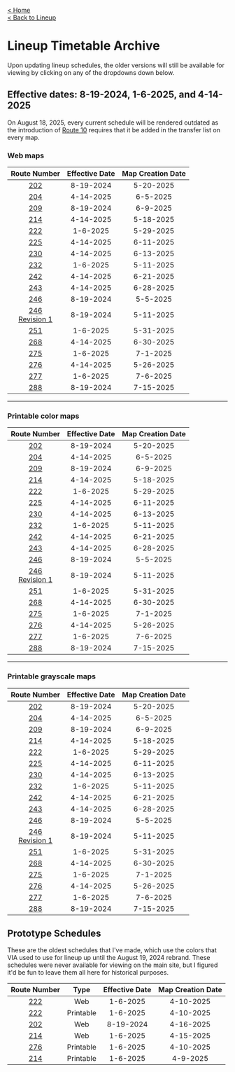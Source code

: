 <a href="https://junimeek.github.io/">< Home</a><br/>
<a href="https://junimeek.github.io/via-bus/lineup/index.html">< Back to Lineup</a>

# Lineup Timetable Archive
<p>
    Upon updating lineup schedules, the older versions will still be available for viewing by clicking on any of the dropdowns down below.
</p>

## Effective dates: 8-19-2024, 1-6-2025, and 4-14-2025

On August 18, 2025, every current schedule will be rendered outdated as the introduction of [Route 10](https://www.viainfo.net/wp-content/uploads/2025/05/2025_0818-Improvement-Map-Route-010-scaled.jpg) requires that it be added in the transfer list on every map.

### Web maps

| Route Number | Effective Date | Map Creation Date |
|:--:|:--:|:--:|
| <a target="_blank" href="https://junimeek.github.io/documents/2025/05/Schedule202.pdf">202</a> | 8-19-2024 | 5-20-2025 |
| <a target="_blank" href="https://junimeek.github.io/documents/2025/06/Schedule204.pdf">204</a> | 4-14-2025 | 6-5-2025 |
| <a target="_blank" href="https://junimeek.github.io/documents/2025/06/Schedule209.pdf">209</a> | 8-19-2024 | 6-9-2025 |
| <a target="_blank" href="https://junimeek.github.io/documents/2025/05/Schedule214.pdf">214</a> | 4-14-2025 | 5-18-2025 |
| <a target="_blank" href="https://junimeek.github.io/documents/2025/05/Schedule222.pdf">222</a> | 1-6-2025 | 5-29-2025 |
| <a target="_blank" href="https://junimeek.github.io/documents/2025/06/Schedule225.pdf">225</a> | 4-14-2025 | 6-11-2025 |
| <a target="_blank" href="https://junimeek.github.io/documents/2025/06/Schedule230.pdf">230</a> | 4-14-2025 | 6-13-2025 |
| <a target="_blank" href="https://junimeek.github.io/documents/2025/05/Schedule232.pdf">232</a> | 1-6-2025 | 5-11-2025 |
| <a target="_blank" href="https://junimeek.github.io/documents/2025/06/Schedule242.pdf">242</a> | 4-14-2025 | 6-21-2025 |
| <a target="_blank" href="https://junimeek.github.io/documents/2025/06/Schedule243.pdf">243</a> | 4-14-2025 | 6-28-2025 |
| <a target="_blank" href="https://junimeek.github.io/documents/2025/05/v1_Schedule246Web.pdf">246</a> | 8-19-2024 | 5-5-2025 |
| <a target="_blank" href="https://junimeek.github.io/documents/2025/05/Schedule246.pdf">246<br/>Revision 1</a> | 8-19-2024 | 5-11-2025 |
| <a target="_blank" href="https://junimeek.github.io/documents/2025/05/Schedule251.pdf">251</a> | 1-6-2025 | 5-31-2025 |
| <a target="_blank" href="https://junimeek.github.io/documents/2025/06/Schedule268.pdf">268</a> | 4-14-2025 | 6-30-2025 |
| <a target="_blank" href="https://junimeek.github.io/documents/2025/07/Schedule275.pdf">275</a> | 1-6-2025 | 7-1-2025 |
| <a target="_blank" href="https://junimeek.github.io/documents/2025/05/Schedule276.pdf">276</a> | 4-14-2025 | 5-26-2025 |
| <a target="_blank" href="https://junimeek.github.io/documents/2025/07/Schedule277.pdf">277</a> | 1-6-2025 | 7-6-2025 |
| <a target="_blank" href="https://junimeek.github.io/documents/2025/07/Schedule288.pdf">288</a> | 8-19-2024 | 7-15-2025 |

<hr/>

### Printable color maps

| Route Number | Effective Date | Map Creation Date |
|:--:|:--:|:--:|
| <a target="_blank" href="https://junimeek.github.io/documents/2025/05/Schedule202Printable.pdf">202</a> | 8-19-2024 | 5-20-2025 |
| <a target="_blank" href="https://junimeek.github.io/documents/2025/06/Schedule204Printable.pdf">204</a> | 4-14-2025 | 6-5-2025 |
| <a target="_blank" href="https://junimeek.github.io/documents/2025/06/Schedule209Printable.pdf">209</a> | 8-19-2024 | 6-9-2025 |
| <a target="_blank" href="https://junimeek.github.io/documents/2025/05/Schedule214Printable.pdf">214</a> | 4-14-2025 | 5-18-2025 |
| <a target="_blank" href="https://junimeek.github.io/documents/2025/05/Schedule222Printable.pdf">222</a> | 1-6-2025 | 5-29-2025 |
| <a target="_blank" href="https://junimeek.github.io/documents/2025/06/Schedule225Printable.pdf">225</a> | 4-14-2025 | 6-11-2025 |
| <a target="_blank" href="https://junimeek.github.io/documents/2025/06/Schedule230Printable.pdf">230</a> | 4-14-2025 | 6-13-2025 |
| <a target="_blank" href="https://junimeek.github.io/documents/2025/05/Schedule232Printable.pdf">232</a> | 1-6-2025 | 5-11-2025 |
| <a target="_blank" href="https://junimeek.github.io/documents/2025/06/Schedule242Printable.pdf">242</a> | 4-14-2025 | 6-21-2025 |
| <a target="_blank" href="https://junimeek.github.io/documents/2025/06/Schedule243Printable.pdf">243</a> | 4-14-2025 | 6-28-2025 |
| <a target="_blank" href="https://junimeek.github.io/documents/2025/05/v1_Schedule246Printable.pdf">246</a> | 8-19-2024 | 5-5-2025 |
| <a target="_blank" href="https://junimeek.github.io/documents/2025/05/Schedule246Printable.pdf">246<br/>Revision 1</a> | 8-19-2024 | 5-11-2025 |
| <a target="_blank" href="https://junimeek.github.io/documents/2025/05/Schedule251Printable.pdf">251</a> | 1-6-2025 | 5-31-2025 |
| <a target="_blank" href="https://junimeek.github.io/documents/2025/06/Schedule268Printable.pdf">268</a> | 4-14-2025 | 6-30-2025 |
| <a target="_blank" href="https://junimeek.github.io/documents/2025/07/Schedule275Printable.pdf">275</a> | 1-6-2025 | 7-1-2025 |
| <a target="_blank" href="https://junimeek.github.io/documents/2025/05/Schedule276-Printable.pdf">276</a> | 4-14-2025 | 5-26-2025 |
| <a target="_blank" href="https://junimeek.github.io/documents/2025/07/Schedule277Printable.pdf">277</a> | 1-6-2025 | 7-6-2025 |
| <a target="_blank" href="https://junimeek.github.io/documents/2025/07/Schedule288Printable.pdf">288</a> | 8-19-2024 | 7-15-2025 |

<hr/>

### Printable grayscale maps

| Route Number | Effective Date | Map Creation Date |
|:--:|:--:|:--:|
| <a target="_blank" href="https://junimeek.github.io/documents/2025/05/Schedule202Grayscale.pdf">202</a> | 8-19-2024 | 5-20-2025 |
| <a target="_blank" href="https://junimeek.github.io/documents/2025/06/Schedule204Grayscale.pdf">204</a> | 4-14-2025 | 6-5-2025 |
| <a target="_blank" href="https://junimeek.github.io/documents/2025/06/Schedule209Grayscale.pdf">209</a> | 8-19-2024 | 6-9-2025 |
| <a target="_blank" href="https://junimeek.github.io/documents/2025/05/Schedule214Grayscale.pdf">214</a> | 4-14-2025 | 5-18-2025 |
| <a target="_blank" href="https://junimeek.github.io/documents/2025/05/Schedule222Grayscale.pdf">222</a> | 1-6-2025 | 5-29-2025 |
| <a target="_blank" href="https://junimeek.github.io/documents/2025/06/Schedule225Grayscale.pdf">225</a> | 4-14-2025 | 6-11-2025 |
| <a target="_blank" href="https://junimeek.github.io/documents/2025/06/Schedule230Grayscale.pdf">230</a> | 4-14-2025 | 6-13-2025 |
| <a target="_blank" href="https://junimeek.github.io/documents/2025/05/Schedule232Grayscale.pdf">232</a> | 1-6-2025 | 5-11-2025 |
| <a target="_blank" href="https://junimeek.github.io/documents/2025/06/Schedule242Grayscale.pdf">242</a> | 4-14-2025 | 6-21-2025 |
| <a target="_blank" href="https://junimeek.github.io/documents/2025/06/Schedule243Grayscale.pdf">243</a> | 4-14-2025 | 6-28-2025 |
| <a target="_blank" href="https://junimeek.github.io/documents/2025/05/v1_Schedule246Grayscale.pdf">246</a> | 8-19-2024 | 5-5-2025 |
| <a target="_blank" href="https://junimeek.github.io/documents/2025/05/Schedule246Grayscale.pdf">246<br/>Revision 1</a> | 8-19-2024 | 5-11-2025 |
| <a target="_blank" href="https://junimeek.github.io/documents/2025/05/Schedule251Grayscale.pdf">251</a> | 1-6-2025 | 5-31-2025 |
| <a target="_blank" href="https://junimeek.github.io/documents/2025/06/Schedule268Grayscale.pdf">268</a> | 4-14-2025 | 6-30-2025 |
| <a target="_blank" href="https://junimeek.github.io/documents/2025/07/Schedule275Grayscale.pdf">275</a> | 1-6-2025 | 7-1-2025 |
| <a target="_blank" href="https://junimeek.github.io/documents/2025/05/Schedule276-Grayscale.pdf">276</a> | 4-14-2025 | 5-26-2025 |
| <a target="_blank" href="https://junimeek.github.io/documents/2025/07/Schedule277Grayscale.pdf">277</a> | 1-6-2025 | 7-6-2025 |
| <a target="_blank" href="https://junimeek.github.io/documents/2025/07/Schedule288Grayscale.pdf">288</a> | 8-19-2024 | 7-15-2025 |

## Prototype Schedules

These are the oldest schedules that I've made, which use the colors that VIA used to use for lineup up until the August 19, 2024 rebrand. These schedules were never available for viewing on the main site, but I figured it'd be fun to leave them all here for historical purposes.

| Route Number | Type | Effective Date | Map Creation Date |
|:--:|:--:|:--:|:--:|
| <a target="_blank" href="https://junimeek.github.io/documents/2025/04/276-Web.pdf">222</a> | Web | 1-6-2025 | 4-10-2025 |
| <a target="_blank" href="https://junimeek.github.io/documents/2025/04/222-Printable.pdf">222</a> | Printable | 1-6-2025 | 4-10-2025 |
| <a target="_blank" href="https://junimeek.github.io/documents/2025/04/202-Web.pdf">202</a> | Web | 8-19-2024 | 4-16-2025 |
| <a target="_blank" href="https://junimeek.github.io/documents/2025/04/214-Web.pdf">214</a> | Web | 1-6-2025 | 4-15-2025 |
| <a target="_blank" href="https://junimeek.github.io/documents/2025/04/276-Printable.pdf">276</a> | Printable | 1-6-2025 | 4-10-2025 |
| <a target="_blank" href="https://junimeek.github.io/documents/2025/04/214-Printable.pdf">214</a> | Printable | 1-6-2025 | 4-9-2025 |